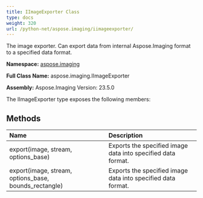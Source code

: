 ```yaml
---
title: IImageExporter Class
type: docs
weight: 320
url: /python-net/aspose.imaging/iimageexporter/
---
```


The image exporter. Can export data from internal Aspose.Imaging format to a specified data format.

**Namespace:** [aspose.imaging](/imaging/python-net/aspose.imaging/)

**Full Class Name:** aspose.imaging.IImageExporter

**Assembly:**  Aspose.Imaging Version: 23.5.0

The IImageExporter type exposes the following members:
## **Methods**
|**Name**|**Description**|
| :- | :- |
|export(image, stream, options_base)|Exports the specified image data into specified data format.|
|export(image, stream, options_base, bounds_rectangle)|Exports the specified image data into specified data format.|
